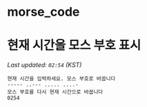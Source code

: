 # morse_code
# 현재 시간을 모스 부호 표시
<!-- MORSE_TIME_START -->
_Last updated: `02:54` (KST)_

```
현재 시간을 입력하세요. 모스 부호로 바꿉니다
----- ..--- ..... ....-
모스 부호를 다시 현재 시간으로 바꿉니다
0254
```
<!-- MORSE_TIME_END -->
